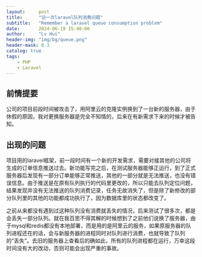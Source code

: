 ```yaml
---
layout:     post
title:      "记一次laravel队列消费问题"
subtitle:   "Remember a laravel queue consumption problem"
date:       2024-06-19 15:40:00
author:     "Lv Hui"
header-img: "img/bg/queue.png"
header-mask: 0.3
catalog: true
tags:
    - PHP
    - Laravel
---
```


## 前情提要

公司的项目前段时间被攻击了，用阿里云的克隆实例换到了一台新的服务器，由于休假的原因，我对更换服务器是完全不知情的，后来在有新需求下来的时候才被告知。

## 出现的问题

项目用的laravel框架，前一段时间有一个新的开发需求，需要对接其他的公司将生成的订单信息推送过去。新功能写完之后，在测试服务器能够正运行，到了正式服务器后发现有一部分订单能够正常推送，其他的一部分就是无法推送，也没有错误信息。由于推送是在原有队列执行的代码里更改的，所以只能去队列定位问题，结果发现并没有无法推送的队列消费记录，任务无故消失了，但是除了新修改的部分队列里的其他的功能都成功执行了，因为数据库里的状态都改变了。

之前从来都没有遇到过这种队列没有消费就丢失的情况，后来测试了很多次，都是会丢失一部分队列。就在我百思不得其解的时候想到了之前他们说换了服务器，由于mysql和redis都没有本地部署，而是用的是阿里云的服务，如果原服务器的队列进程还在的话，会与新服务器的进程同时对队列进行消费，也就导致了队列的“丢失”。去旧的服务器上查看后的确如此，所有的队列进程都在运行，万幸这段时间没有大的改动，否则可能会出现严重的事故。
